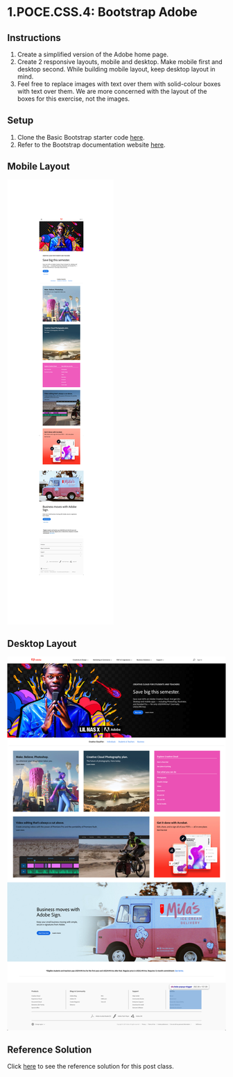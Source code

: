 # 1.POCE.CSS.4: Bootstrap Adobe

## Instructions

1. Create a simplified version of the Adobe home page.
2. Create 2 responsive layouts, mobile and desktop. Make mobile first and desktop second. While building mobile layout, keep desktop layout in mind.
3. Feel free to replace images with text over them with solid-colour boxes with text over them. We are more concerned with the layout of the boxes for this exercise, not the images.

## Setup

1. Clone the Basic Bootstrap starter code [here](https://github.com/rocketacademy/basic-bootstrap-bootcamp).
2. Refer to the Bootstrap documentation website [here](https://getbootstrap.com/docs/4.6/getting-started/introduction/).

## Mobile Layout

![](../../.gitbook/assets/adobe-mob-3.jpg)

## Desktop Layout

![](../../.gitbook/assets/adobe.com.png)

## Reference Solution

Click [here](https://github.com/rocketacademy/basic-bootstrap-bootcamp/tree/bootstrap-adobe) to see the reference solution for this post class.

